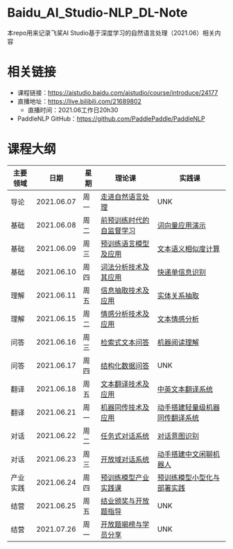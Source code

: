 # Baidu_AI_Studio-NLP_DL-Note

本repo用来记录飞桨AI Studio基于深度学习的自然语言处理（2021.06）相关内容

# 相关链接

- 课程链接：https://aistudio.baidu.com/aistudio/course/introduce/24177
- 直播地址：https://live.bilibili.com/21689802
  - 直播时间：2021.06工作日20h30
- PaddleNLP GitHub：https://github.com/PaddlePaddle/PaddleNLP

# 课程大纲

| 主要领域 | 日期 | 星期 | 理论课 | 实践课 |
| --- | --- | --- | --- | --- |
| 导论 | 2021.06.07 | 周一 | [走进自然语言处理]() | UNK |
| 基础 | 2021.06.08 | 周二 | [前预训练时代的自监督学习]() | [词向量应用演示]() |
| 基础 | 2021.06.09 | 周三 | [预训练语言模型及应用]() | [文本语义相似度计算]() |
| 基础 | 2021.06.10 | 周四 | [词法分析技术及其应用]() | [快递单信息识别]() |
| 理解 | 2021.06.11 | 周五 | [信息抽取技术及应用]() | [实体关系抽取]() |
| 理解 | 2021.06.15 | 周二 | [情感分析技术及应用]() | [文本情感分析]() |
| 问答 | 2021.06.16 | 周三 | [检索式文本问答]() | [机器阅读理解]() |
| 问答 | 2021.06.17 | 周四 | [结构化数据问答]() | UNK |
| 翻译 | 2021.06.18 | 周五 | [文本翻译技术及应用]() | [中英文本翻译系统]() |
| 翻译 | 2021.06.21 | 周一 | [机器同传技术及应用]() | [动手搭建轻量级机器同传翻译系统]() |
| 对话 | 2021.06.22 | 周二 | [任务式对话系统]() | [对话意图识别]() |
| 对话 | 2021.06.23 | 周三 | [开放域对话系统]() | [动手搭建中文闲聊机器人]() |
| 产业实践 | 2021.06.24 | 周四 | [预训练模型产业实践课]() | [预训练模型小型化与部署实践]() |
| 结营 | 2021.06.25 | 周五 | [结业颁奖与开放题指导]() | UNK |
| 结营 | 2021.07.26 | 周一 | [开放题揭榜与学员分享]() | UNK |
